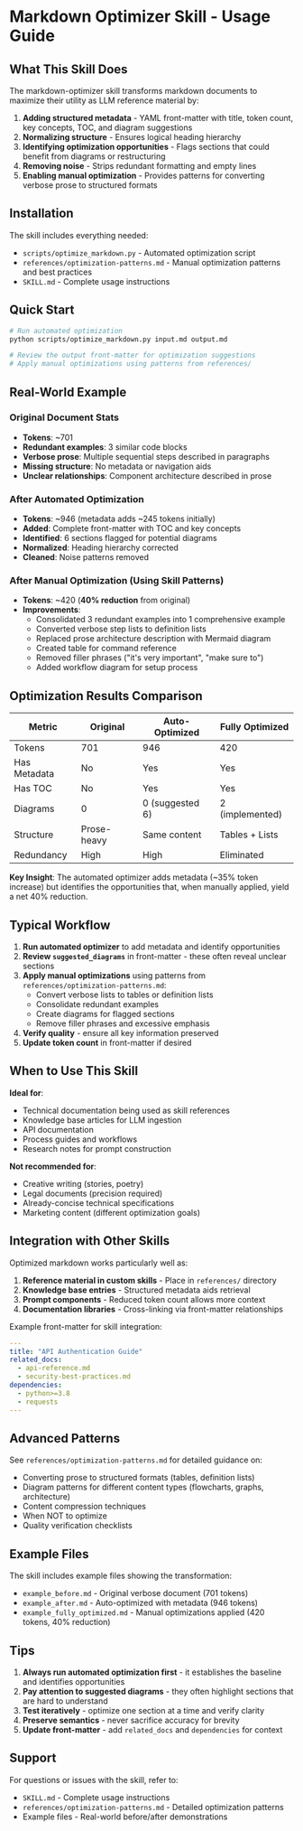 # Markdown Optimizer Skill - Usage Guide

## What This Skill Does

The markdown-optimizer skill transforms markdown documents to maximize their utility as LLM reference material by:

1. **Adding structured metadata** - YAML front-matter with title, token count, key concepts, TOC, and diagram suggestions
2. **Normalizing structure** - Ensures logical heading hierarchy
3. **Identifying optimization opportunities** - Flags sections that could benefit from diagrams or restructuring
4. **Removing noise** - Strips redundant formatting and empty lines
5. **Enabling manual optimization** - Provides patterns for converting verbose prose to structured formats

## Installation

The skill includes everything needed:
- `scripts/optimize_markdown.py` - Automated optimization script
- `references/optimization-patterns.md` - Manual optimization patterns and best practices
- `SKILL.md` - Complete usage instructions

## Quick Start

```bash
# Run automated optimization
python scripts/optimize_markdown.py input.md output.md

# Review the output front-matter for optimization suggestions
# Apply manual optimizations using patterns from references/
```

## Real-World Example

### Original Document Stats
- **Tokens**: ~701
- **Redundant examples**: 3 similar code blocks
- **Verbose prose**: Multiple sequential steps described in paragraphs
- **Missing structure**: No metadata or navigation aids
- **Unclear relationships**: Component architecture described in prose

### After Automated Optimization
- **Tokens**: ~946 (metadata adds ~245 tokens initially)
- **Added**: Complete front-matter with TOC and key concepts
- **Identified**: 6 sections flagged for potential diagrams
- **Normalized**: Heading hierarchy corrected
- **Cleaned**: Noise patterns removed

### After Manual Optimization (Using Skill Patterns)
- **Tokens**: ~420 (**40% reduction** from original)
- **Improvements**:
  - Consolidated 3 redundant examples into 1 comprehensive example
  - Converted verbose step lists to definition lists
  - Replaced prose architecture description with Mermaid diagram
  - Created table for command reference
  - Removed filler phrases ("it's very important", "make sure to")
  - Added workflow diagram for setup process

## Optimization Results Comparison

| Metric | Original | Auto-Optimized | Fully Optimized |
|--------|----------|----------------|-----------------|
| Tokens | 701 | 946 | 420 |
| Has Metadata | No | Yes | Yes |
| Has TOC | No | Yes | Yes |
| Diagrams | 0 | 0 (suggested 6) | 2 (implemented) |
| Structure | Prose-heavy | Same content | Tables + Lists |
| Redundancy | High | High | Eliminated |

**Key Insight**: The automated optimizer adds metadata (~35% token increase) but identifies the opportunities that, when manually applied, yield a net 40% reduction.

## Typical Workflow

1. **Run automated optimizer** to add metadata and identify opportunities
2. **Review `suggested_diagrams`** in front-matter - these often reveal unclear sections
3. **Apply manual optimizations** using patterns from `references/optimization-patterns.md`:
   - Convert verbose lists to tables or definition lists
   - Consolidate redundant examples
   - Create diagrams for flagged sections
   - Remove filler phrases and excessive emphasis
4. **Verify quality** - ensure all key information preserved
5. **Update token count** in front-matter if desired

## When to Use This Skill

**Ideal for**:
- Technical documentation being used as skill references
- Knowledge base articles for LLM ingestion
- API documentation
- Process guides and workflows
- Research notes for prompt construction

**Not recommended for**:
- Creative writing (stories, poetry)
- Legal documents (precision required)
- Already-concise technical specifications
- Marketing content (different optimization goals)

## Integration with Other Skills

Optimized markdown works particularly well as:

1. **Reference material in custom skills** - Place in `references/` directory
2. **Knowledge base entries** - Structured metadata aids retrieval
3. **Prompt components** - Reduced token count allows more context
4. **Documentation libraries** - Cross-linking via front-matter relationships

Example front-matter for skill integration:
```yaml
---
title: "API Authentication Guide"
related_docs:
  - api-reference.md
  - security-best-practices.md
dependencies:
  - python>=3.8
  - requests
---
```

## Advanced Patterns

See `references/optimization-patterns.md` for detailed guidance on:
- Converting prose to structured formats (tables, definition lists)
- Diagram patterns for different content types (flowcharts, graphs, architecture)
- Content compression techniques
- When NOT to optimize
- Quality verification checklists

## Example Files

The skill includes example files showing the transformation:

- `example_before.md` - Original verbose document (701 tokens)
- `example_after.md` - Auto-optimized with metadata (946 tokens)
- `example_fully_optimized.md` - Manual optimizations applied (420 tokens, 40% reduction)

## Tips

1. **Always run automated optimization first** - it establishes the baseline and identifies opportunities
2. **Pay attention to suggested diagrams** - they often highlight sections that are hard to understand
3. **Test iteratively** - optimize one section at a time and verify clarity
4. **Preserve semantics** - never sacrifice accuracy for brevity
5. **Update front-matter** - add `related_docs` and `dependencies` for context

## Support

For questions or issues with the skill, refer to:
- `SKILL.md` - Complete usage instructions
- `references/optimization-patterns.md` - Detailed optimization patterns
- Example files - Real-world before/after demonstrations
